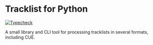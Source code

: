 # Tracklist for Python

[![Typecheck](https://github.com/fwcd/python-tracklist/actions/workflows/typecheck.yml/badge.svg)](https://github.com/fwcd/python-tracklist/actions/workflows/typecheck.yml)

A small library and CLI tool for processing tracklists in several formats, including CUE.
